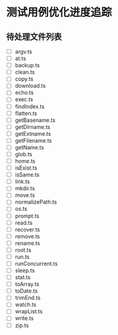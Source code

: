 # 测试用例优化进度追踪

## 待处理文件列表

- [ ] argv.ts
- [ ] at.ts
- [ ] backup.ts
- [ ] clean.ts
- [ ] copy.ts
- [ ] download.ts
- [ ] echo.ts
- [ ] exec.ts
- [ ] findIndex.ts
- [ ] flatten.ts
- [ ] getBasename.ts
- [ ] getDirname.ts
- [ ] getExtname.ts
- [ ] getFilename.ts
- [ ] getName.ts
- [ ] glob.ts
- [ ] home.ts
- [ ] isExist.ts
- [ ] isSame.ts
- [ ] link.ts
- [ ] mkdir.ts
- [ ] move.ts
- [ ] normalizePath.ts
- [ ] os.ts
- [ ] prompt.ts
- [ ] read.ts
- [ ] recover.ts
- [ ] remove.ts
- [ ] rename.ts
- [ ] root.ts
- [ ] run.ts
- [ ] runConcurrent.ts
- [ ] sleep.ts
- [ ] stat.ts
- [ ] toArray.ts
- [ ] toDate.ts
- [ ] trimEnd.ts
- [ ] watch.ts
- [ ] wrapList.ts
- [ ] write.ts
- [ ] zip.ts
